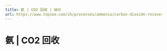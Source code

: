 ```yaml
---
title: 氨 | CO2 回收 | NH3
url: https://www.topsoe.com/zh/processes/ammonia/carbon-dioxide-recovery
---
```


# 氨  | CO2 回收